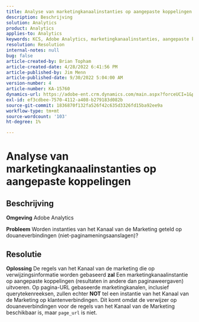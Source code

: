 ```yaml
---
title: Analyse van marketingkanaalinstanties op aangepaste koppelingen
description: Beschrijving
solution: Analytics
product: Analytics
applies-to: Analytics
keywords: KCS, Adobe Analytics, marketingkanaalinstanties, aangepaste koppelingen, veelgestelde vragen
resolution: Resolution
internal-notes: null
bug: false
article-created-by: Brian Topham
article-created-date: 4/28/2022 6:41:56 PM
article-published-by: Jim Menn
article-published-date: 9/30/2022 5:04:00 AM
version-number: 4
article-number: KA-15760
dynamics-url: https://adobe-ent.crm.dynamics.com/main.aspx?forceUCI=1&pagetype=entityrecord&etn=knowledgearticle&id=f30e69e0-22c7-ec11-a7b6-0022480a1b03
exl-id: ef3cdbee-7570-4112-a408-b279183d082b
source-git-commit: 1836870f132fa526f42c635d3326fd15ba92ee9a
workflow-type: tm+mt
source-wordcount: '103'
ht-degree: 1%

---
```


# Analyse van marketingkanaalinstanties op aangepaste koppelingen

## Beschrijving


<b>Omgeving</b>
Adobe Analytics

<b>Probleem</b>
Worden instanties van het Kanaal van de Marketing geteld op douaneverbindingen (niet-paginameningsaanslagen)?


## Resolutie


<b>Oplossing</b>
De regels van het Kanaal van de marketing die op verwijzingsinformatie worden gebaseerd <b>zal</b> Een marketingkanaalinstantie op aangepaste koppelingen (resultaten in andere dan paginaweergaven) uitvoeren.
Op pagina-URL gebaseerde marketingkanalen, inclusief querytekenreeksen, zullen echter <b>NOT</b> tel een instantie van het Kanaal van de Marketing op klantenverbindingen.
Dit komt omdat de verwijzer op douaneverbindingen voor de regels van het Kanaal van de Marketing beschikbaar is, maar `page_url` is niet.
